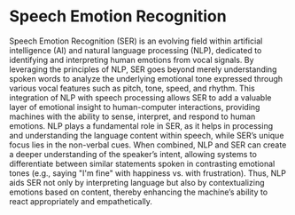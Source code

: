 # Speech Emotion Recognition
Speech Emotion Recognition (SER) is an evolving field within artificial intelligence (AI) and natural language processing (NLP), dedicated to identifying and interpreting human emotions from vocal signals. By leveraging the principles of NLP, SER goes beyond merely understanding spoken words to analyze the underlying emotional tone expressed through various vocal features such as pitch, tone, speed, and rhythm. This integration of NLP with speech processing allows SER to add a valuable layer of emotional insight to human-computer interactions, providing machines with the ability to sense, interpret, and respond to human emotions.
NLP plays a fundamental role in SER, as it helps in processing and understanding the language content within speech, while SER’s unique focus lies in the non-verbal cues. When combined, NLP and SER can create a deeper understanding of the speaker’s intent, allowing systems to differentiate between similar statements spoken in contrasting emotional tones (e.g., saying "I'm fine" with happiness vs. with frustration). Thus, NLP aids SER not only by interpreting language but also by contextualizing emotions based on content, thereby enhancing the machine’s ability to react appropriately and empathetically.
